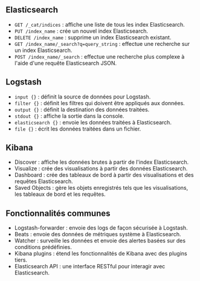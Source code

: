 
## Elasticsearch

- `GET /_cat/indices` : affiche une liste de tous les index Elasticsearch.
- `PUT /index_name` : crée un nouvel index Elasticsearch.
- `DELETE /index_name` : supprime un index Elasticsearch existant.
- `GET /index_name/_search?q=query_string` : effectue une recherche sur un index Elasticsearch.
- `POST /index_name/_search` : effectue une recherche plus complexe à l'aide d'une requête Elasticsearch JSON.

## Logstash

- `input {}` : définit la source de données pour Logstash.
- `filter {}` : définit les filtres qui doivent être appliqués aux données.
- `output {}` : définit la destination des données traitées.
- `stdout {}` : affiche la sortie dans la console.
- `elasticsearch {}` : envoie les données traitées à Elasticsearch.
- `file {}` : écrit les données traitées dans un fichier.

## Kibana

- Discover : affiche les données brutes à partir de l'index Elasticsearch.
- Visualize : crée des visualisations à partir des données Elasticsearch.
- Dashboard : crée des tableaux de bord à partir des visualisations et des requêtes Elasticsearch.
- Saved Objects : gère les objets enregistrés tels que les visualisations, les tableaux de bord et les requêtes.

## Fonctionnalités communes

- Logstash-forwarder : envoie des logs de façon sécurisée à Logstash.
- Beats : envoie des données de métriques système à Elasticsearch.
- Watcher : surveille les données et envoie des alertes basées sur des conditions prédéfinies.
- Kibana plugins : étend les fonctionnalités de Kibana avec des plugins tiers.
- Elasticsearch API : une interface RESTful pour interagir avec Elasticsearch.